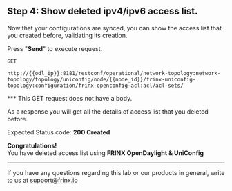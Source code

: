 ## Step 4: Show deleted ipv4/ipv6 access list.

Now that your configurations are synced, you can show the access list that you created before, validating its creation.


Press "**Send**" to execute request.


```
GET

http://{{odl_ip}}:8181/restconf/operational/network-topology:network-topology/topology/uniconfig/node/{{node_id}}/frinx-uniconfig-topology:configuration/frinx-openconfig-acl:acl/acl-sets/
```
*** This GET request does not have a body.

As a response you will get all the details of access list that you deleted before.


Expected Status code: **200 Created**

**Congratulations!** <br>
You have deleted access list using **FRINX OpenDaylight & UniConfig**

---
If you have any questions regarding this lab or our products in general, write to us at [support@frinx.io](mailto:support@frinx.io)